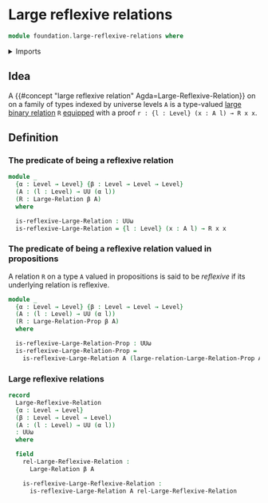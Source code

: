 # Large reflexive relations

```agda
module foundation.large-reflexive-relations where
```

<details><summary>Imports</summary>

```agda
open import foundation.dependent-pair-types
open import foundation.identity-types
open import foundation.large-binary-relations
open import foundation.universe-levels

open import foundation-core.propositions
```

</details>

## Idea

A {{#concept "large reflexive relation" Agda=Large-Reflexive-Relation}} on on a
family of types indexed by universe levels `A` is a type-valued
[large binary relation](foundation.binary-relations.md) `R`
[equipped](foundation.structure.md) with a proof
`r : {l : Level} (x : A l) → R x x`.

## Definition

### The predicate of being a reflexive relation

```agda
module _
  {α : Level → Level} {β : Level → Level → Level}
  (A : (l : Level) → UU (α l))
  (R : Large-Relation β A)
  where

  is-reflexive-Large-Relation : UUω
  is-reflexive-Large-Relation = {l : Level} (x : A l) → R x x
```

### The predicate of being a reflexive relation valued in propositions

A relation `R` on a type `A` valued in propositions is said to be _reflexive_ if
its underlying relation is reflexive.

```agda
module _
  {α : Level → Level} {β : Level → Level → Level}
  (A : (l : Level) → UU (α l))
  (R : Large-Relation-Prop β A)
  where

  is-reflexive-Large-Relation-Prop : UUω
  is-reflexive-Large-Relation-Prop =
    is-reflexive-Large-Relation A (large-relation-Large-Relation-Prop A R)
```

### Large reflexive relations

```agda
record
  Large-Reflexive-Relation
  {α : Level → Level}
  (β : Level → Level → Level)
  (A : (l : Level) → UU (α l))
  : UUω
  where

  field
    rel-Large-Reflexive-Relation :
      Large-Relation β A

    is-reflexive-Large-Reflexive-Relation :
      is-reflexive-Large-Relation A rel-Large-Reflexive-Relation
```
